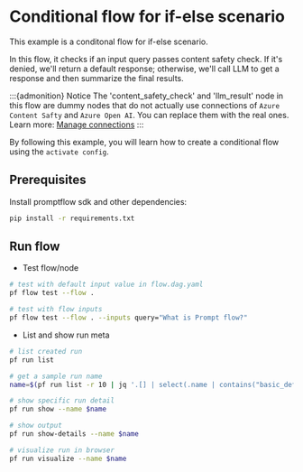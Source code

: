 # Conditional flow for if-else scenario

This example is a conditonal flow for if-else scenario.

In this flow, it checks if an input query passes content safety check. If it's denied, we'll return a default response; otherwise, we'll call LLM to get a response and then summarize the final results.

:::{admonition} Notice
The 'content_safety_check' and 'llm_result' node in this flow are dummy nodes that do not actually use connections of `Azure Content Safty` and `Azure Open AI`. You can replace them with the real ones. Learn more: [Manage connections](../../../connections/connection.ipynb)
:::

By following this example, you will learn how to create a conditional flow using the `activate config`.

## Prerequisites

Install promptflow sdk and other dependencies:
```bash
pip install -r requirements.txt
```

## Run flow

- Test flow/node
```bash
# test with default input value in flow.dag.yaml
pf flow test --flow .

# test with flow inputs
pf flow test --flow . --inputs query="What is Prompt flow?"
```

- List and show run meta
```bash
# list created run
pf run list

# get a sample run name
name=$(pf run list -r 10 | jq '.[] | select(.name | contains("basic_default")) | .name'| head -n 1 | tr -d '"')

# show specific run detail
pf run show --name $name

# show output
pf run show-details --name $name

# visualize run in browser
pf run visualize --name $name
```
